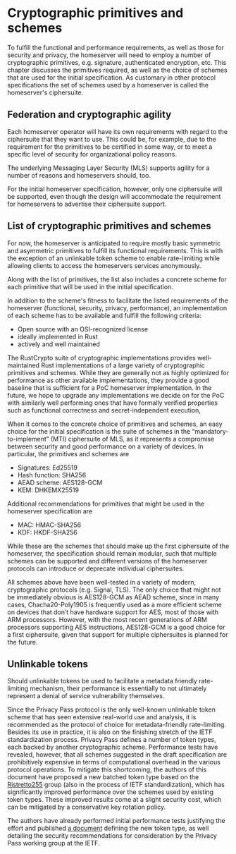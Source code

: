 # Cryptographic primitives and schemes

To fulfill the functional and performance requirements, as well as those for security and privacy, the homeserver will need to employ a number of cryptographic primitives, e.g. signature, authenticated encryption, etc. This chapter discusses the primitives required, as well as the choice of schemes that are used for the initial specification. As customary in other protocol specifications the set of schemes used by a homeserver is called the homeserver's ciphersuite.

## Federation and cryptographic agility

Each homeserver operator will have its own requirements with regard to the ciphersuite that they want to use. This could be, for example, due to the requirement for the primitives to be certified in some way, or to meet a specific level of security for organizational policy reasons.

The underlying Messaging Layer Security (MLS) supports agility for a number of reasons and homeservers should, too.

For the initial homeserver specification, however, only one ciphersuite will be supported, even though the design will accommodate the requirement for homeservers to advertise their ciphersuite support.

## List of cryptographic primitives and schemes

For now, the homeserver is anticipated to require mostly basic symmetric and asymmetric primitives to fulfill its functional requirements. This is with the exception of an unlinkable token scheme to enable rate-limiting while allowing clients to access the homeservers services anonymously.

Along with the list of primitives, the list also includes a concrete scheme for each primitive that will be used in the initial specification.

In addition to the scheme's fitness to facilitate the listed requirements of the homeserver (functional, security, privacy, performance), an implementation of each scheme has to be available and fulfill the following criteria:

- Open source with an OSI-recognized license
- ideally implemented in Rust
- actively and well maintained

The RustCrypto suite of cryptographic implementations provides well-maintained Rust implementations of a large variety of cryptographic primitives and schemes. While they are generally not as highly optimized for performance as other available implementations, they provide a good baseline that is sufficient for a PoC homeserver implementation. In the future, we hope to upgrade any implementations we decide on for the PoC with similarly well performing ones that have formally verified properties such as functional correctness and secret-independent execution,

When it comes to the concrete choice of primitives and schemes, an easy choice for the initial specification is the suite of schemes in the “mandatory-to-implement” (MTI) ciphersuite of MLS, as it represents a compromise between security and good performance on a variety of devices. In particular, the primitives and schemes are

- Signatures: Ed25519
- Hash function: SHA256
- AEAD scheme: AES128-GCM
- KEM: DHKEMX25519

Additional recommendations for primitives that might be used in the homeserver specification are

- MAC: HMAC-SHA256
- KDF: HKDF-SHA256

While these are the schemes that should make up the first ciphersuite of the homeserver, the specification should remain modular, such that multiple schemes can be supported and different versions of the homeserver protocols can introduce or deprecate individual ciphersuites.

All schemes above have been well-tested in a variety of modern, cryptographic protocols (e.g. Signal, TLS). The only choice that might not be immediately obvious is AES128-GCM as AEAD scheme, since in many cases, Chacha20-Poly1905 is frequently used as a more efficient scheme on devices that don’t have hardware support for AES, most of those with ARM processors. However, with the most recent generations of ARM processors supporting AES instructions, AES128-GCM is a good choice for a first ciphersuite, given that support for multiple ciphersuites is planned for the future.

## Unlinkable tokens

Should unlinkable tokens be used to facilitate a metadata friendly rate-limiting mechanism, their performance is essentially to not ultimately represent a denial of service vulnerability themselves.

Since the Privacy Pass protocol is the only well-known unlinkable token scheme that has seen extensive real-world use and analysis, it is recommended as the protocol of choice for metadata-friendly rate-limiting. Besides its use in practice, it is also on the finishing stretch of the IETF standardization process. Privacy Pass defines a number of token types, each backed by another cryptographic scheme. Performance tests have revealed, however, that all schemes suggested in the draft specification are prohibitively expensive in terms of computational overhead in the various protocol operations. To mitigate this shortcoming, the authors of this document have proposed a new batched token type based on the [Ristretto255](https://datatracker.ietf.org/doc/draft-irtf-cfrg-ristretto255-decaf448/) group (also in the process of IETF standardization), which has significantly improved performance over the schemes used by existing token types. These improved results come at a slight security cost, which can be mitigated by a conservative key rotation policy.

The authors have already performed initial performance tests justifying the effort and published [a document](https://raphaelrobert.github.io/privacypass-batched-tokens/draft-robert-privacypass-batched-tokens.html) defining the new token type, as well detailing the security recommendations for consideration by the Privacy Pass working group at the IETF.